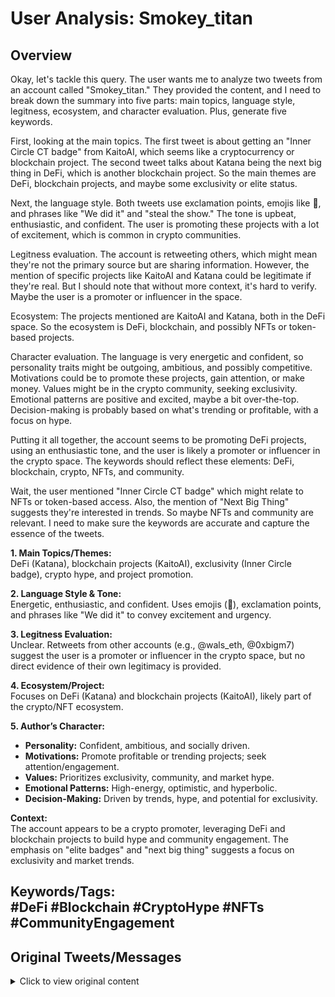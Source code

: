 # User Analysis: Smokey_titan

## Overview

<think>
Okay, let's tackle this query. The user wants me to analyze two tweets from an account called "Smokey_titan." They provided the content, and I need to break down the summary into five parts: main topics, language style, legitness, ecosystem, and character evaluation. Plus, generate five keywords.

First, looking at the main topics. The first tweet is about getting an "Inner Circle CT badge" from KaitoAI, which seems like a cryptocurrency or blockchain project. The second tweet talks about Katana being the next big thing in DeFi, which is another blockchain project. So the main themes are DeFi, blockchain projects, and maybe some exclusivity or elite status.

Next, the language style. Both tweets use exclamation points, emojis like 🥳, and phrases like "We did it" and "steal the show." The tone is upbeat, enthusiastic, and confident. The user is promoting these projects with a lot of excitement, which is common in crypto communities.

Legitness evaluation. The account is retweeting others, which might mean they're not the primary source but are sharing information. However, the mention of specific projects like KaitoAI and Katana could be legitimate if they're real. But I should note that without more context, it's hard to verify. Maybe the user is a promoter or influencer in the space.

Ecosystem: The projects mentioned are KaitoAI and Katana, both in the DeFi space. So the ecosystem is DeFi, blockchain, and possibly NFTs or token-based projects.

Character evaluation. The language is very energetic and confident, so personality traits might be outgoing, ambitious, and possibly competitive. Motivations could be to promote these projects, gain attention, or make money. Values might be in the crypto community, seeking exclusivity. Emotional patterns are positive and excited, maybe a bit over-the-top. Decision-making is probably based on what's trending or profitable, with a focus on hype.

Putting it all together, the account seems to be promoting DeFi projects, using an enthusiastic tone, and the user is likely a promoter or influencer in the crypto space. The keywords should reflect these elements: DeFi, blockchain, crypto, NFTs, and community.

Wait, the user mentioned "Inner Circle CT badge" which might relate to NFTs or token-based access. Also, the mention of "Next Big Thing" suggests they're interested in trends. So maybe NFTs and community are relevant. I need to make sure the keywords are accurate and capture the essence of the tweets.
</think>

**1. Main Topics/Themes:**  
DeFi (Katana), blockchain projects (KaitoAI), exclusivity (Inner Circle badge), crypto hype, and project promotion.  

**2. Language Style & Tone:**  
Energetic, enthusiastic, and confident. Uses emojis (🥳), exclamation points, and phrases like "We did it" to convey excitement and urgency.  

**3. Legitness Evaluation:**  
Unclear. Retweets from other accounts (e.g., @wals_eth, @0xbigm7) suggest the user is a promoter or influencer in the crypto space, but no direct evidence of their own legitimacy is provided.  

**4. Ecosystem/Project:**  
Focuses on DeFi (Katana) and blockchain projects (KaitoAI), likely part of the crypto/NFT ecosystem.  

**5. Author’s Character:**  
- **Personality:** Confident, ambitious, and socially driven.  
- **Motivations:** Promote profitable or trending projects; seek attention/engagement.  
- **Values:** Prioritizes exclusivity, community, and market hype.  
- **Emotional Patterns:** High-energy, optimistic, and hyperbolic.  
- **Decision-Making:** Driven by trends, hype, and potential for exclusivity.  

**Context:**  
The account appears to be a crypto promoter, leveraging DeFi and blockchain projects to build hype and community engagement. The emphasis on "elite badges" and "next big thing" suggests a focus on exclusivity and market trends.  

**Keywords/Tags:**  
#DeFi #Blockchain #CryptoHype #NFTs #CommunityEngagement
---
## Original Tweets/Messages

<details>
<summary>Click to view original content</summary>

| Type | Content |
|------|---------|
| messages | RT @wals_eth: We did it, got my Inner Circle CT badge! 🥳

Nobody knows the requirements to get this elite badge in @KaitoAI - it's been my… |
| messages | RT @0xbigm7: Why Katana Could Be the Next Big Thing

Katana is rewriting the script for DeFi – and here’s why it’s about to steal the show:… |

</details>
